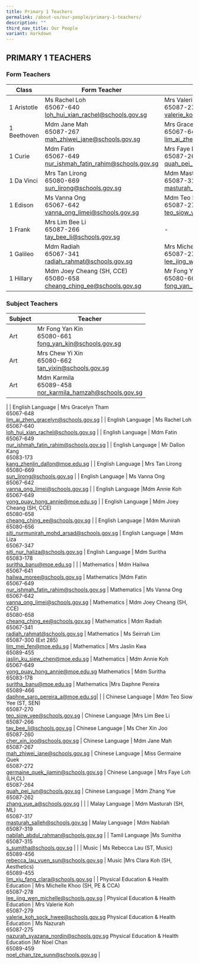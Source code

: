 ```yaml
---
title: Primary 1 Teachers
permalink: /about-us/our-people/primary-1-teachers/
description: ""
third_nav_title: Our People
variant: markdown
---
```

## PRIMARY 1 TEACHERS

### Form Teachers

| Class | Form Teacher | Form Teacher |
|---|---|---|
| 1 Aristotle | Ms Rachel Loh <br>65067-640<br>[loh\_hui\_xian\_rachel@schools.gov.sg](mailto:loh\_hui\_xian\_rachel@schools.gov.sg) | Mrs Valerie Koh<br>65087-279<br>[valerie\_koh\_sock\_hwee@schools.gov.sg](mailto:valerie\_koh\_sock\_hwee@schools.gov.sg) |
| 1 Beethoven | Mdm Jane Mah<br>65087-267<br>[mah\_zhiwei\_jane@schools.gov.sg](mailto:mah\_zhiwei\_jane@schools.gov.sg) | Mrs Gracelyn Tham<br>65067-648<br>[lim\_ai\_zhen\_gracelyn@schools.gov.sg](mailto:lim\_ai\_zhen\_gracelyn@schools.gov.sg) |
| 1 Curie | Mdm Fatin<br>65067-649<br>[nur\_ishmah\_fatin\_rahim@schools.gov.sg](mailto:nur\_ishmah\_fatin\_rahim@schools.gov.sg) | Mrs Faye Loh (LH, CL)<br>65087-264<br>[quah\_pei\_jun@schools.gov.sg](mailto:quah\_pei\_jun@schools.gov.sg) |
| 1 Da Vinci | Mrs Tan Lirong<br>65080-669<br>[sun\_lirong@schools.gov.sg](mailto:sun\_lirong@schools.gov.sg) | Mdm Masturah  (SH, Malay Language)<br>65087-317<br>[masturah\_salleh@schools.gov.sg](mailto:masturah\_salleh@schools.gov.sg) |
| 1 Edison | Ms Vanna Ong<br>65067-642<br>[vanna\_ong\_limei@schools.gov.sg](mailto:vanna\_ong\_limei@schools.gov.sg) | Mdm Teo Siow Yee  (ST, SEN)<br>65087-270<br>[teo\_siow\_yee@schools.gov.sg](mailto:teo\_siow\_yee@schools.gov.sg) |
| 1 Frank |Mrs Lim Bee Li<br>65087-266<br>[tay\_bee\_li@schools.gov.sg](mailto:tay\_bee\_li@schools.gov.sg) | - | 
| 1 Galileo | Mdm Radiah<br>65067-341<br>[radiah\_rahmat@schools.gov.sg](mailto:radiah\_rahmat@schools.gov.sg) | Mrs Michelle Khoo (SH, PE &amp; CCA)<br>65087-278<br>[lee\_jing\_wen\_michelle@schools.gov.sg](mailto:lee\_jing\_wen\_michelle@schools.gov.sg) |
| 1 Hillary |Mdm Joey Cheang (SH, CCE)<br>65080-658<br>[cheang\_ching\_ee@schools.gov.sg](mailto:cheang\_ching\_ee@schools.gov.sg) | Mr Fong Yan Kin<br>65080-661<br>[fong\_yan\_kin@schools.gov.sg](mailto:fong\_yan\_kin@schools.gov.sg) |


### Subject Teachers

| Subject | Teacher |
|---|---|
| Art | Mr Fong Yan Kin<br>65080-661<br>[fong_yan_kin@schools.gov.sg](mailto:fong_yan_kin@schools.gov.sg) |
| Art |Mrs Chew Yi Xin<br>65080-662<br>[tan\_yixin@schools.gov.sg](mailto:tan\_yixin@schools.gov.sg) |
| Art |Mdm Karmila<br>65089-458<br>[nor\_karmila\_hamzah@schools.gov.sg](mailto:nor\_karmila\_hamzah@schools.gov.sg) |
|
| English Language |  Mrs Gracelyn Tham <br>65067-648<br>[lim\_ai\_zhen\_gracelyn@schools.gov.sg](mailto:lim\_ai\_zhen\_gracelyn@schools.gov.sg) |
| English Language |  Ms Rachel Loh<br>65067-640<br>[loh\_hui\_xian\_rachel@schools.gov.sg](mailto:loh\_hui\_xian\_rachel@schools.gov.sg) |
| English Language | Mdm Fatin<br>65067-649<br>[nur\_ishmah\_fatin\_rahim@schools.gov.sg](mailto:nur\_ishmah\_fatin\_rahim@schools.gov.sg) |
| English Language | Mr Dallon Kang<br>65083-173<br>[kang\_zhenlin\_dallon@moe.edu.sg](mailto:kang\_zhenlin\_dallon@moe.edu.sg) |
| English Language | Mrs Tan Lirong<br>65080-669<br>[sun\_lirong@schools.gov.sg](mailto:sun\_lirong@schools.gov.sg) |
| English Language | Ms Vanna Ong<br>65067-642<br>[vanna\_ong\_limei@schools.gov.sg](mailto:vanna\_ong\_limei@schools.gov.sg) |
| English Language |Mdm Annie Koh<br>65067-649<br>[yong\_puay\_hong\_annie@moe.edu.sg](mailto:yong\_puay\_hong\_annie@moe.edu.sg) |
| English Language | Mdm Joey Cheang (SH, CCE)<br>65080-658<br>[cheang\_ching\_ee@schools.gov.sg](mailto:cheang\_ching\_ee@schools.gov.sg)  |
| English Language | Mdm Munirah<br>65080-656<br>[siti\_nurmunirah\_mohd\_arsad@schools.gov.sg](mailto:siti\_nurmunirah\_mohd\_arsad@schools.gov.sg)  |
 English Language | Mdm Liza<br>65067-347<br>[siti\_nur\_haliza@schools.gov.sg](mailto:siti\_nur\_haliza@schools.gov.sg)
| English Language | Mdm Suritha<br>65083-178<br>[suritha\_banu@moe.edu.sg](mailto:suritha\_banu@moe.edu.sg) |
| 
| Mathematics | Mdm Hailwa<br>65067-641<br>[hailwa\_moree@schools.gov.sg](mailto:hailwa\_moree@schools.gov.sg) |
Mathematics |Mdm Fatin<br>65067-649<br>[nur\_ishmah\_fatin\_rahim@schools.gov.sg](mailto:nur\_ishmah\_fatin\_rahim@schools.gov.sg) |
Mathematics | Ms Vanna Ong<br>65067-642<br>[vanna\_ong\_limei@schools.gov.sg](mailto:vanna\_ong\_limei@schools.gov.sg) |
Mathematics | Mdm Joey Cheang (SH, CCE)<br>65080-658<br>[cheang\_ching\_ee@schools.gov.sg](mailto:cheang\_ching\_ee@schools.gov.sg) |
Mathematics | Mdm Radiah<br>65067-341<br>[radiah\_rahmat@schools.gov.sg](mailto:radiah\_rahmat@schools.gov.sg) |
Mathematics | Ms Seirrah Lim<br>65087-300 (Ext 285)<br>[lim\_mei\_fen@moe.edu.sg](mailto:lim\_mei\_fen@moe.edu.sg) |
Mathematics | Mrs Jaslin Kwa<br>65089-455<br>[jaslin\_ku\_siew\_chen@moe.edu.sg](mailto:jaslin\_ku\_siew\_chen@moe.edu.sg) |
Mathematics | Mdm Annie Koh<br>65067-649<br>[yong\_puay\_hong\_annie@moe.edu.sg](mailto:yong\_puay\_hong\_annie@moe.edu.sg)
Mathematics |  Mdm Suritha<br>65083-178<br>[suritha\_banu@moe.edu.sg](mailto:suritha\_banu@moe.edu.sg) |
Mathematics |Mrs Daphne Pereira<br>65089-466<br>[daphne\_saro\_pereira\_a@moe.edu.sg](mailto:daphne\_saro\_pereira\_a@moe.edu.sg)|
|
| Chinese Language  | Mdm Teo Siow Yee (ST, SEN)<br>65087-270<br>[teo\_siow\_yee@schools.gov.sg](mailto:teo\_siow\_yee@schools.gov.sg) |
Chinese Language  |Mrs Lim Bee Li<br>65087-266<br>[tay\_bee\_li@schools.gov.sg](mailto:tay\_bee\_li@schools.gov.sg) |
Chinese Language  | Ms Cher Xin Joo<br>65087-260<br>[cher\_xin\_joo@schools.gov.sg](mailto:cher\_xin\_joo@schools.gov.sg) |
Chinese Language  | Mdm Jane Mah<br>65087-267<br>[mah\_zhiwei\_jane@schools.gov.sg](mailto:mah\_zhiwei\_jane@schools.gov.sg)  |
Chinese Language  | Miss Germaine Quek<br>65087-272<br>[germaine\_quek\_jiamin@schools.gov.sg](mailto:germaine\_quek\_jiamin@schools.gov.sg) |
Chinese Language  | Mrs Faye Loh (LH,CL)<br>65087-264<br>[quah\_pei\_jun@schools.gov.sg](mailto:quah\_pei\_jun@schools.gov.sg) |
Chinese Language  | Mdm Zhang Yue<br>65087-262<br>[zhang\_yue\_a@schools.gov.sg](mailto:zhang\_yue\_a@schools.gov.sg) |
|
| Malay Language | Mdm Masturah  (SH, ML)<br>65087-317<br>[masturah\_salleh@schools.gov.sg](mailto:masturah\_salleh@schools.gov.sg) |
Malay Language | Mdm Nabilah<br>65087-319 <br>[nabilah\_abdul\_rahman@schools.gov.sg](mailto:nabilah\_abdul\_rahman@schools.gov.sg)
|
| Tamil Language |Ms Sumitha<br>65087-315<br>[s\_sumitha@schools.gov.sg](mailto:s\_sumitha@schools.gov.sg) |
|
| Music | Ms Rebecca Lau (ST, Music)<br>65089-456<br>[rebecca\_lau\_yuen\_sun@schools.gov.sg](mailto:rebecca\_lau\_yuen\_sun@schools.gov.sg) |
Music |Mrs Clara Koh (SH, Aesthetics)<br>65089-455<br>[lim\_xiu\_fang\_clara@schools.gov.sg](mailto:lim\_xiu\_fang\_clara@schools.gov.sg) 
|
| Physical Education &amp; Health Education | Mrs Michelle Khoo (SH, PE &amp; CCA)<br>65087-278<br>[lee\_jing\_wen\_michelle@schools.gov.sg](mailto:lee\_jing\_wen\_michelle@schools.gov.sg) |
Physical Education &amp; Health Education | Mrs Valerie Koh<br>65087-279<br>[valerie\_koh\_sock\_hwee@schools.gov.sg](mailto:valerie\_koh\_sock\_hwee@schools.gov.sg)
Physical Education &amp; Health Education | Ms Nazurah<br>65087-275<br>[nazurah\_syazana\_nordin@schools.gov.sg](mailto:nazurah\_syazana\_nordin@schools.gov.sg)
Physical Education &amp; Health Education |Mr Noel Chan<br>65089-459 <br>[noel\_chan\_tze\_sunn@schools.gov.sg](mailto:noel\_chan\_tze\_sunn@schools.gov.sg)
|